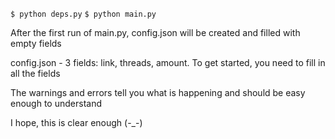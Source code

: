 ```$ python deps.py```
```$ python main.py```

After the first run of main.py, config.json will be created and filled with empty fields

config.json - 3 fields: link, threads, amount.
To get started, you need to fill in all the fields

The warnings and errors tell you what is happening and should be easy enough to understand

I hope, this is clear enough (-_-)